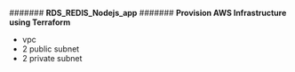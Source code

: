 ####### **RDS_REDIS_Nodejs_app**
####### **Provision AWS Infrastructure using Terraform**
- vpc
- 2 public subnet
- 2 private subnet
